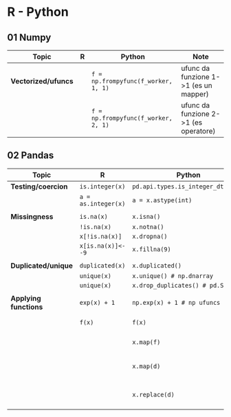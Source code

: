 # R - Python


## 01 Numpy

| Topic                 | R   | Python                              | Note                                  |
|-----------------------|-----|-------------------------------------|---------------------------------------|
| **Vectorized/ufuncs** |     | `f = np.frompyfunc(f_worker, 1, 1)` | ufunc da funzione 1->1 (es un mapper) |
|                       |     | `f = np.frompyfunc(f_worker, 2, 1)` | ufunc da funzione 2->1 (es operatore) |

## 02 Pandas

| Topic                  | R                   | Python                             | Note                                    |
|------------------------|---------------------|------------------------------------|-----------------------------------------|
| **Testing/coercion**   | `is.integer(x)`     | `pd.api.types.is_integer_dtype(x)` |                                         |
|                        | `a = as.integer(x)` | `a = x.astype(int)`                |                                         |
|                        |                     |                                    |                                         |
| **Missingness**        | `is.na(x)`          | `x.isna()`                         |                                         |
|                        | `!is.na(x)`         | `x.notna()`                        |                                         |
|                        | `x[!is.na(x)]`      | `x.dropna()`                       |                                         |
|                        | `x[is.na(x)]<- -9`  | `x.fillna(9)`                      |                                         |
|                        |                     |                                    |                                         |
| **Duplicated/unique**  | `duplicated(x)`     | `x.duplicated()`                   |                                         |
|                        | `unique(x)`         | `x.unique() # np.dnarray`          |                                         |
|                        | `unique(x)`         | `x.drop_duplicates() # pd.Series`  |                                         |
|                        |                     |                                    |                                         |
| **Applying functions** | `exp(x) + 1`        | `np.exp(x) + 1 # np ufuncs`        |                                         |
|                        | `f(x)`              | `f(x)`                             | applicazione f vettorizzata/ufunc       |
|                        |                     | `x.map(f)`                         | applicazione f per singolo elemento     |
|                        |                     | `x.map(d)`                         | applicazione dict per recoding completo |
|                        |                     | `x.replace(d)`                     | applicazione dict per recoding parziale |

